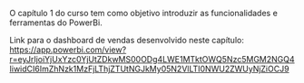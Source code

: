 O capítulo 1 do curso tem como objetivo introduzir as funcionalidades e ferramentas do PowerBi.

Link para o dashboard de vendas desenvolvido neste capítulo: https://app.powerbi.com/view?r=eyJrIjoiYjUxYzc0YjUtZDkwMS00ODg4LWE1MTktOWQ5Nzc5MGM2NGQ4IiwidCI6ImZhNzk1MzFjLThjZTUtNGJkMy05N2VlLTI0NWU2ZWUyNjZiOCJ9
